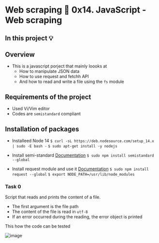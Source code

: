 # Web scraping :page_with_curl: 0x14. JavaScript - Web scraping
## In this project :bulb:
## Overview
- This is a javascript porject that mainly loooks at
  - How to manipulate JSON data
  - How to use request and fetchh API
  - And how to read and write a file using the `fs` module
## Requirements of the project
- Used Vi/Vim editor
- Codes are `semistandard` compliant

## Installation of packages
- Installeed Node 14
`$ curl -sL https://deb.nodesource.com/setup_14.x | sudo -E bash -`
`$ sudo apt-get install -y nodejs`

- Install semi-standard
[Documentation](https://intranet.alxswe.com/rltoken/GXh9DyGGivUB7pdq9Oqmzg)
`$ sudo npm install semistandard --global`

- Install request module and use it
[Documentation](https://intranet.alxswe.com/rltoken/goymbxGy-cTc5ZdKBTUcTQ)
`$ sudo npm install request --global`
`$ export NODE_PATH=/usr/lib/node_modules`



### Task 0
Script that reads and prints the content of a file.
- The first argument is the file path
- The content of the file is read in `utf-8`
- If an error occurred during the reading, the error object is printed

This how the code can be tested

![image](https://github.com/arkoaikins/alx-system_engineering-devops/assets/110135034/085319c7-2b88-4686-a6cf-741c5c98e77e)
